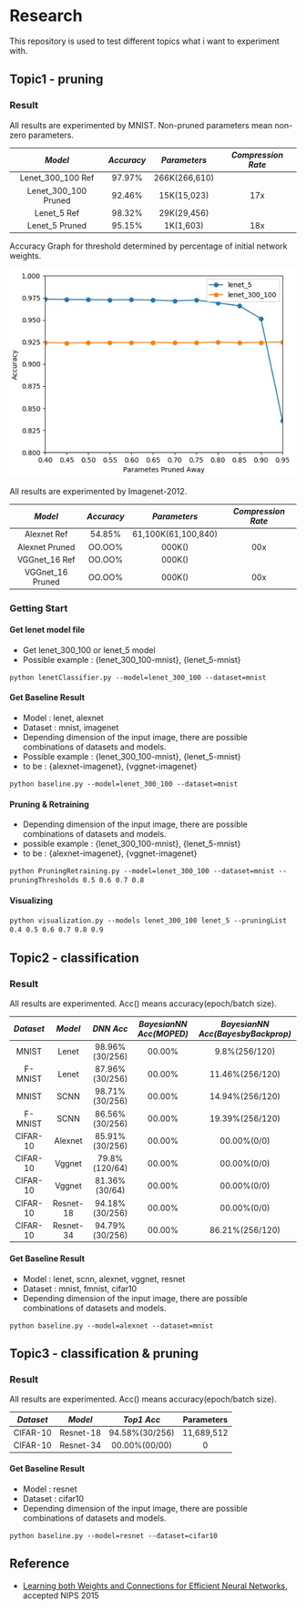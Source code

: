 # Research

This repository is used to test different topics what i want to experiment with.

## Topic1 - pruning

### Result

All results are experimented by MNIST.
Non-pruned parameters mean non-zero parameters.

*Model* | *Accuracy* | *Parameters* | *Compression Rate*
:---: | :---: | :---: | :---:  
Lenet_300_100 Ref | 97.97% | 266K(266,610) | 
Lenet_300_100 Pruned | 92.46% | 15K(15,023) | 17x 
Lenet_5 Ref | 98.32% | 29K(29,456) | 
Lenet_5 Pruned | 95.15% | 1K(1,603) | 18x 

Accuracy Graph for threshold determined by percentage of initial network weights.

<img src = 'saved_image/graph_image1.JPG'>

All results are experimented by Imagenet-2012.

*Model* | *Accuracy* | *Parameters* | *Compression Rate*
:---: | :---: | :---: | :---:
Alexnet Ref | 54.85% | 61,100K(61,100,840) |
Alexnet Pruned | OO.OO% | 000K() | 00x 
VGGnet_16 Ref | OO.OO% | 000K() | 
VGGnet_16 Pruned | OO.OO% | 000K() | 00x

### Getting Start
#### Get lenet model file
- Get lenet_300_100 or lenet_5 model 
- Possible example : {lenet_300_100-mnist}, {lenet_5-mnist}
```shell
python lenetClassifier.py --model=lenet_300_100 --dataset=mnist
```

#### Get Baseline Result
- Model : lenet, alexnet
- Dataset : mnist, imagenet
- Depending dimension of the input image, there are possible combinations of datasets and models.
- Possible example : {lenet_300_100-mnist}, {lenet_5-mnist}
- to be : {alexnet-imagenet}, {vggnet-imagenet}
```shell
python baseline.py --model=lenet_300_100 --dataset=mnist
```

#### Pruning & Retraining
- Depending dimension of the input image, there are possible combinations of datasets and models.
- possible example : {lenet_300_100-mnist}, {lenet_5-mnist}
- to be : {alexnet-imagenet}, {vggnet-imagenet}
```shell
python PruningRetraining.py --model=lenet_300_100 --dataset=mnist --pruningThresholds 0.5 0.6 0.7 0.8
```

#### Visualizing
```shell
python visualization.py --models lenet_300_100 lenet_5 --pruningList 0.4 0.5 0.6 0.7 0.8 0.9
```

## Topic2 - classification

### Result

All results are experimented. Acc() means accuracy(epoch/batch size). 

*Dataset* | *Model* | *DNN Acc* | *BayesianNN Acc(MOPED)* | *BayesianNN Acc(BayesbyBackprop)* |
:---: | :---: | :---: | :---: | :---: |
MNIST | Lenet | 98.96%(30/256) | 00.00% | 9.8%(256/120) |
F-MNIST | Lenet | 87.96%(30/256) | 00.00% | 11.46%(256/120) |
MNIST | SCNN | 98.71%(30/256) | 00.00% | 14.94%(256/120) |
F-MNIST | SCNN | 86.56%(30/256) | 00.00% | 19.39%(256/120) |
CIFAR-10 | Alexnet | 85.91%(30/256) | 00.00% | 00.00%(0/0) |
CIFAR-10 | Vggnet | 79.8%(120/64) | 00.00% | 00.00%(0/0) |
CIFAR-10 | Vggnet | 81.36%(30/64) | 00.00% | 00.00%(0/0) |
CIFAR-10 | Resnet-18 | 94.18%(30/256) | 00.00% | 00.00%(0/0) |
CIFAR-10 | Resnet-34 | 94.79%(30/256) | 00.00% | 86.21%(256/120) |

#### Get Baseline Result
- Model : lenet, scnn, alexnet, vggnet, resnet
- Dataset : mnist, fmnist, cifar10
- Depending dimension of the input image, there are possible combinations of datasets and models.
```shell
python baseline.py --model=alexnet --dataset=mnist
```

## Topic3 - classification & pruning

### Result

All results are experimented. Acc() means accuracy(epoch/batch size).

*Dataset* | *Model* | *Top1 Acc* | Parameters |
:---: | :---: | :---: | :---: |
CIFAR-10 | Resnet-18 | 94.58%(30/256) | 11,689,512 |
CIFAR-10 | Resnet-34 | 00.00%(00/00) | 0 |

#### Get Baseline Result
- Model : resnet
- Dataset : cifar10
- Depending dimension of the input image, there are possible combinations of datasets and models.
```shell
python baseline.py --model=resnet --dataset=cifar10
```

## Reference
- [Learning both Weights and Connections for Efficient Neural Networks](https://papers.nips.cc/paper/5784-learning-both-weights-and-connections-for-efficient-neural-network.pdf), accepted NIPS 2015
